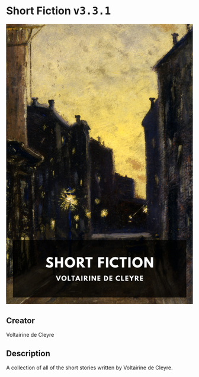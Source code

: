 
# Short Fiction <kbd>v3.3.1</kbd>

<center>
  <img src="./cover-1024.jpg"/>
</center>

## Creator
Voltairine de Cleyre

## Description
A collection of all of the short stories written by Voltairine de Cleyre.
